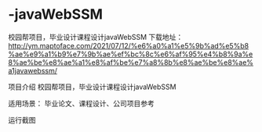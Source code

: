 # -javaWebSSM
校园帮项目，毕业设计课程设计javaWebSSM
  下载地址：http://ym.maptoface.com/2021/07/12/%e6%a0%a1%e5%9b%ad%e5%b8%ae%e9%a1%b9%e7%9b%ae%ef%bc%8c%e6%af%95%e4%b8%9a%e8%ae%be%e8%ae%a1%e8%af%be%e7%a8%8b%e8%ae%be%e8%ae%a1javawebssm/

项目介绍
校园帮项目，毕业设计课程设计javaWebSSM

适用场景：
毕业论文、课程设计、公司项目参考

运行截图



